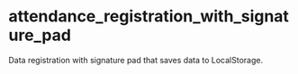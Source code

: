 # attendance_registration_with_signature_pad
Data registration with signature pad that saves data to LocalStorage.
